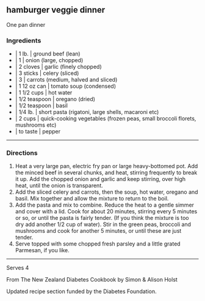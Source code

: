 ## hamburger veggie dinner

One pan dinner

### Ingredients

* | 1 lb.        | ground beef (lean)
* | 1            | onion (large, chopped)
* | 2 cloves     | garlic (finely chopped)
* | 3 sticks     | celery (sliced)
* | 3            | carrots (medium, halved and sliced)
* | 1 12 oz can  | tomato soup (condensed)
* | 1 1/2 cups   | hot water
* | 1/2 teaspoon | oregano (dried)
* | 1/2 teaspoon | basil
* | 1/4 lb.      | short pasta (rigatoni, large shells, macaroni etc)
* | 2 cups       | quick-cooking vegetables (frozen peas, small broccoli florets, mushrooms etc)
* | to taste     | pepper

---

### Directions

1. Heat a very large pan, electric fry pan or large heavy-bottomed pot. Add the minced beef in several chunks, and heat, stirring frequently to break it up. Add the chopped onion and garlic and keep stirring, over high heat, until the onion is transparent.  
1. Add the sliced celery and carrots, then the soup, hot water, oregano and basil. Mix together and allow the mixture to return to the boil.  
1. Add the pasta and mix to combine. Reduce the heat to a gentle simmer and cover with a lid. Cook for about 20 minutes, stirring every 5 minutes or so, or until the pasta is fairly tender. (If you think the mixture is too dry add another 1/2 cup of water). Stir in the green peas, broccoli and mushrooms and cook for another 5 minutes, or until these are just tender.  
1. Serve topped with some chopped fresh parsley and a little grated Parmesan, if you like.

---

Serves 4

From The New Zealand Diabetes Cookbook by Simon & Alison Holst

Updated recipe section funded by the Diabetes Foundation.


